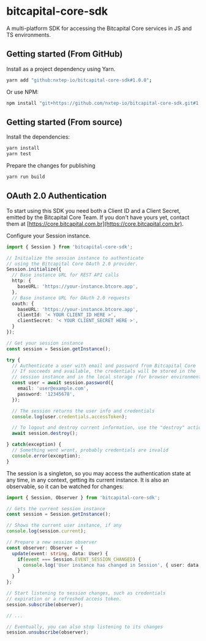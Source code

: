 bitcapital-core-sdk
===================

A multi-platform SDK for accessing the Bitcapital Core services in JS and TS environments.


## Getting started (From GitHub)

Install as a project dependency using Yarn.
```bash
yarn add "github:nxtep-io/bitcapital-core-sdk#1.0.0";
```

Or use NPM:
```bash
npm install "git+https://github.com/nxtep-io/bitcapital-core-sdk.git#1.0.0";
```


## Getting started (From source)

Install the dependencies:
```bash
yarn install
yarn test
```

Prepare the changes for publishing
```bash
yarn run build
```

## OAuth 2.0 Authentication 

To start using this SDK you need both a Client ID and a Client Secret, emitted by
the Bitcapital Core Team. If you don't have yours yet, contact them at [https://core.bitcapital.com.br](https://core.bitcapital.com.br).

Configure your Session instance.

```typescript
import { Session } from 'bitcapital-core-sdk';

// Initialize the session instance to authenticate
// using the Bitcapital Core OAuth 2.0 provider.
Session.initialize({
  // Base instance URL for REST API calls
  http: {
    baseURL: 'https://your-instance.btcore.app',
  },
  // Base instance URL for OAuth 2.0 requests
  oauth: {
    baseURL: 'https://your-instance.btcore.app',
    clientId: '< YOUR CLIENT_ID HERE >',
    clientSecret: '< YOUR CLIENT_SECRET HERE >',
  }
});

// Get your session instance
const session = Session.getInstance();

try {
  // Authenticate a user with email and password from Bitcapital Core
  // If succeeds and available, the credentials will be stored in the 
  // session instance and in the local storage (for browser environments).
  const user = await session.password({
    email: 'user@example.com',
    password: '12345678',
  });

  // The session returns the user info and credentials
  console.log(user.credentials.accessToken);

  // To logout and destroy current information, use the "destroy" action
  await session.destroy();

} catch(exception) {
  // Something went wront, probably credentials are invalid
  console.error(exception);
}
```

The session is a singleton, so you may access the authentication state
at any time, in any context, getting its current instance. It is also
an observable, so it can be watched for changes:

```typescript
import { Session, Observer } from 'bitcapital-core-sdk';

// Gets the current session instance
const session = Session.getInstance();

// Shows the current user instance, if any
console.log(session.current);

// Prepare a new session observer
const observer: Observer = {
  update(event: string, data: User) {
    if(event === Session.EVENT_SESSION_CHANGED) {
      console.log('User instance has changed in Session', { user: data });
    }
  }
};

// Start listening to session changes, such as credentials
// expiration or a refreshed access token.
session.subscribe(observer);

// ...

// Eventually, you can also stop listening to its changes
session.unsubscribe(observer);
```

